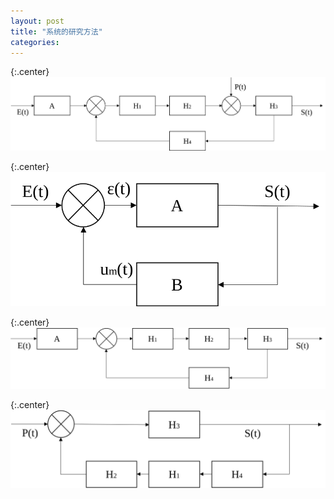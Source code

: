 ```yaml
---
layout: post
title: "系统的研究方法"
categories:
--- 
```


{:.center}
![](/assets/system/block-diagram-complete.svg)

{:.center}
![](/assets/system/block-diagram-pursuit-simple.svg)

{:.center}
![](/assets/system/block-diagram-pursuit-complete.svg)

{:.center}
![](/assets/system/block-diagram-regulation.svg)
